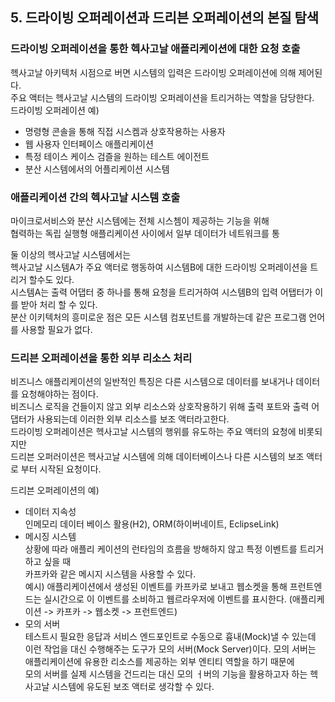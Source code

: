 ## 5. 드라이빙 오퍼레이션과 드리븐 오퍼레이션의 본질 탐색

### 드라이빙 오퍼레이션을 통한 헥사고날 애플리케이션에 대한 요청 호출
헥사고날 아키텍처 시점으로 버면 시스템의 입력은 드라이빙 오퍼레이션에 의해 제어된다.  
주요 액터는 헥사고날 시스템의 드라이빙 오퍼레이션을 트리거하는 역할을 담당한다.  
드라이빙 오퍼레이션 예)
- 명령형 콘솔을 통해 직접 시스켐과 상호작용하는 사용자
- 웹 사용자 인터페이스 애플리케이션
- 특정 테이스 케이스 검즐을 원하는 테스트 에이전트
- 분산 시스템에서의 어플리케이션 시스템

### 애플리케이션 간의 헥사고날 시스템 호출
마이크로서비스와 분산 시스템에는 전체 시스쳄이 제공하는 기능을 위해    
협력하는 독립 실행형 애플리케이션 사이에서 일부 데이터가 네트워크를 통

둘 이상의 헥사고날 시스템에서는   
헥사고날 시스템A가 주요 액터로 행동하여 시스템B에 대한 드라이빙 오퍼레이션을 트리거 할수도 있다.  
시스템A는 출력 어댑터 중 하나를 통해 요청을 트리거하여 시스템B의 입력 어탭터가 이를 받아 처리 할 수 있다.  
분산 이키텍처의 흥미로운 점은 모든 시스템 컴포넌트를 개발하는데 같은 프로그램 언어를 사용할 필요가 없다.  

### 드리븐 오퍼레이션을 통한 외부 리소스 처리
비즈니스 애플리케이션의 일반적인 특징은 다른 시스템으로 데이터를 보내거나 데이터를 요청해야하는 점이다.  
비즈니스 로직을 건들이지 않고 외부 리소스와 상호작용하기 위해 출력 포트와 출력 어댑터가 사용되는데 이러한 외부 리소스를 보조 액터라고한다.  
드라이빙 오퍼레이션은 헥사고날 시스템의 행위를 유도하는 주요 액터의 요청에 비롯되지만  
드리븐 오퍼러이션은 헥사고날 시스템에 의해 데이터베이스나 다른 시스템의 보조 액터로 부터 시작된 요청이다.  

드리븐 오퍼레이션의 예)
- 데이터 지속성   
인메모리 데이터 베이스 활용(H2), ORM(하이버네이트, EclipseLink)
- 메시징 시스템    
상황에 따라 애플리 케이션의 런타임의 흐름을 방해하지 않고 특정 이벤트를 트리거 하고 싶을 때     
카프카와 같은 메시지 시스템을 사용할 수 있다.  
예시) 애플리케이션에서 생성된 이벤트를 카프카로 보내고 웹소켓을 통해 프런트엔드는 실시간으로 이 이벤트를 소비하고 웹르라우저에 이벤트를 표시한다. (애플리케이션 -> 카프카 -> 웹소켓 -> 프런트엔드)
- 모의 서버  
테스트시 필요한 응답과 서비스 엔드포인트로 수동으로 흉내(Mock)낼 수 있는데 이런 작업을 대신 수행해주는 도구가 모의 서버(Mock Server)이다.
모의 서버는 애플리케이션에 유용한 리소스를 제공하는 외부 엔티티 역할을 하기 때문에  
모의 서버를 실제 시스템을 건드리는 대신 모의 ㅓ버의 기능을 활용하고자 하는 헥사고날 시스템에 유도된 보조 액터로 생각할 수 있다.